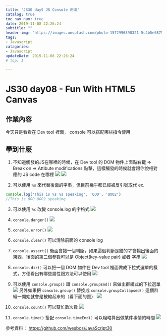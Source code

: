 ```yaml
---
title: "JS30 day9 JS Console 用法"
catalog: true
toc_nav_num: true
date: 2019-11-08 22:26:24
subtitle: ""
header-img: "https://images.unsplash.com/photo-1572996398321-5c4b5e687548?ixlib=rb-1.2.1&ixid=eyJhcHBfaWQiOjEyMDd9&auto=format&fit=crop&w=1950&q=80"
tags:
- Javascript
catagories:
- Javascript
updateDate: 2019-11-08 22:26:24
# top: 1

---
```


# JS30 day08 - Fun With HTML5 Canvas

## 作業內容

今天只是看看在 Dev tool 裡面， console 可以搭配哪些指令使用


## 學到什麼


1. 不知道觸發的JS在哪裡的時候，在 Dev tool 的 DOM 物件上面點右鍵 => Break on => Attibute modifications 點擊，這樣觸發的時候就會跟你說相對應的 JS code 在哪裡
![](https://i.imgur.com/gw8Qzq1.png)
![](https://i.imgur.com/9O9NC0E.png)

2. 可以使用  `%s` 來代替後面的字串，但目前幾乎都已經被反引號取代
ex. 
```js
console.log('This is %s %s speaking', 'QOO', 'QOO2')
//This is QOO QOO2 speaking
```

3. 可以使用 `%c` 改變 console.log 的字格式
![](https://i.imgur.com/WlAXMhS.png)

4. `console.danger()`
![](https://i.imgur.com/7ZXZkJV.png)

5. `console.error()`
![](https://i.imgur.com/CcHPz4j.png)

6. `console.clear()` 可以清除前面的 console log

7. `console.assert()` 後面會接一個判斷，如果這個判斷是錯的才會輸出後面的東西，後面的第二個參數可以是 Object(key-value pair) 或者 字串
![](https://i.imgur.com/gz804Mk.png)

8. `console.dir()` 可以把一個 DOM 物件在 Dev tool 裡面做成下拉式選單的樣式，方便看出有哪些屬性跟方法可以使用
![](https://i.imgur.com/A8oRbLc.png)

9. 可以使用 `console.group()` 跟 `console.groupEnd()` 來做出群組式的下拉選單
![](https://i.imgur.com/CTe277q.png)
另外如果把 `console.group()` 替換成 `console.groupCollapsed()` 這個群組一開始就會是被縮起來的（看下面的圖）
![](https://i.imgur.com/NyGc68I.png)

10. `console.count()` 可以幫忙數次數
![](https://i.imgur.com/B7uooLN.png)

11. `console.time()` 搭配 `console.timeEnd()` 可以粗略算出做某件事情的時間
![](https://i.imgur.com/LbItM7x.png)

參考資料：
https://github.com/wesbos/JavaScript30

